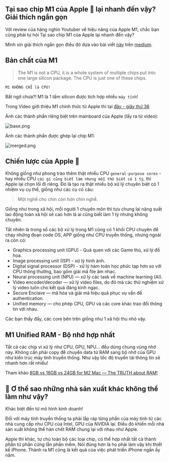 ## Tại sao chip M1 của Apple 🍏 lại nhanh đến vậy? Giải thích ngắn gọn

Với review của hàng nghìn Youtuber về hiệu năng của Apple M1, chắc bạn cũng phải tự hỏi Tại sao chip M1 của Apple lại nhanh đến vậy?

Mình xin giải thích ngắn gọn điều đó dựa vào bài viết [này](https://debugger.medium.com/why-is-apples-m1-chip-so-fast-3262b158cba2) trên [medium](https://medium.com/).

## Bản chất của M1

> The M1 is not a CPU, it is a whole system of multiple chips put into one large silicon package. The CPU is just one of these chips.

`M1 KHÔNG CHỈ là CPU!`

Bất ngờ chưa?! M1 là 1 tấm silicon được tích hợp nhiều `máy tính`!

Trong Video giới thiệu M1 chính thức từ Apple thì tại [đây - giây thứ 36](https://youtu.be/umoEDgl_xBo)

Ảnh các thành phần riêng biệt trên mainboard của Apple (lấy ra từ video):


![base.png](https://cdn.hashnode.com/res/hashnode/image/upload/v1615024476652/RU9nXoiZC.png)

Ảnh các thành phần được ghép lại chip M1:

![merged.png](https://cdn.hashnode.com/res/hashnode/image/upload/v1615024487939/nw0JP65Ck.png)

## Chiến lược của Apple 🦄

Không giống như phong trào thêm thật nhiều CPU `general-purpose cores` - hay nhiều CPU `cái gì cũng biết làm nhưng mỗi thứ biết có 1 tý`, thì Apple lại chọn lối đi riêng. Đó là tạo ra thật nhiều bộ xử lý chuyên biệt có 1 nhiệm vụ cụ thể, giống như các cụ có câu:

> Một nghề cho chín còn hơn chín nghề.

Giống như trong xã hội, mỗi người 1 chuyên môn thì tựu chung lại năng suất lao động toàn xã hội sẽ cao hơn là ai cũng biết làm 1 tý nhưng không chuyên.

Tất nhiên là trong số các bộ xử lý trong M1 cũng có 1 khối CPU chuyên để chạy những đoạn code OS, APP giống như CPU truyền thống, nhưng ngoài ra còn có:

- Graphics processing unit (GPU) - Quá quen với các Game thủ, xử lý đồ họa.
- Image processing unit (ISP) - xử lý hình ảnh.
- Digital signal processor (DSP) - xử lý hàm toán học phức tạp hơn so với CPU thông thường, bao gồm giải mã file âm nhạc.
- Neural processing unit (NPU) — xử lý các task về machine learning (AI).
- Video encoder/decoder — xử lý video files, do đó mà các thử nghiệm xử lý video luôn cho kết quả đáng kinh ngạc.
- Secure Enclave — mã hóa và giải mã hiệu quả phục vụ vấn đề authentication.
- Unified memory — cho phép CPU, GPU và các core khác trao đổi thông tin với nhau.

Các bạn thấy đấy, các core bên trên giống như 1 xã hội thu nhỏ vậy.

## M1 Unified RAM - Bộ nhớ hợp nhất

Tất cả các chip vi xử lý như CPU, GPU, NPU... đều dùng chung vùng nhớ này. Không cần phải copy để chuyển data từ RAM sang bộ nhớ của GPU như kiến trúc máy tính truyền thống. Như vậy tốc độ truyền tải thông tin sẽ nhanh hơn rất nhiều!

Tham khảo [8GB vs 16GB vs 24GB for M2 Mac — The TRUTH about RAM!](https://youtu.be/UMW4w6wMdL8)

## 🤔 Ơ thế sao những nhà sản xuất khác không thể làm như vậy?

Khác biệt đến từ mô hình kinh doanh!

Đối với máy tính truyền thống ta phải lắp ráp từng phần của máy tính từ các nhà cung cấp như CPU của Intel, GPU của NVIDIA lại. Điều đó khiến mỗi nhà sản xuất không thể hàn chết RAM chung lại với nhau như Apple.

Apple thì khác, tự chủ toàn bộ các loại chip, có thể hợp nhất tất cả thành phần từ phần cứng lẫn phần mềm. Nói đúng hơn là họ phải làm vậy khi thiết kế iPhone. Thành ra M1 cũng là kết quả của việc phát triển iPhone ngần ấy năm.
